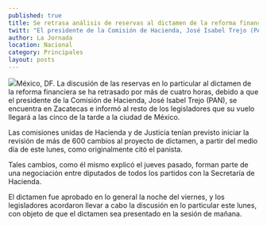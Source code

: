 ```yaml
---
published: true
title: Se retrasa análisis de reservas al dictamen de la reforma financiera en San Lázaro
twitt: "El presidente de la Comisión de Hacienda, José Isabel Trejo (PAN), se encuentra en Zacatecas. La discusión lleva se ha demorado cuatro horas."
author: La Jornada
location: Nacional
category: Principales
layout: posts
---
```


![](http://i.imgur.com/wj0u0I3m.jpg)México, DF. La discusión de las reservas en lo particular al dictamen de la reforma financiera se ha retrasado por más de cuatro horas, debido a que el presidente de la Comisión de Hacienda, José Isabel Trejo (PAN), se encuentra en Zacatecas e informó al resto de los legisladores que su vuelo llegará a las cinco de la tarde a la ciudad de México.

Las comisiones unidas de Hacienda y de Justicia tenían previsto iniciar la revisión de más de 600 cambios al proyecto de dictamen, a partir del medio día de este lunes, como originalmente citó el panista.

Tales cambios, como él mismo explicó el jueves pasado, forman parte de una negociación entre diputados de todos los partidos con la Secretaría de Hacienda.

El dictamen fue aprobado en lo general la noche del viernes, y los legisladores acordaron llevar a cabo la discusión en lo particular este lunes, con objeto de que el dictamen sea presentado en la sesión de mañana.
